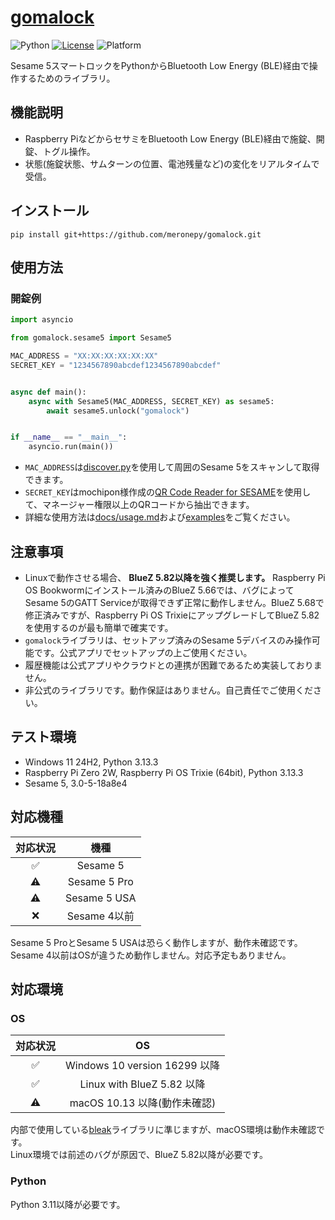 # [gomalock](https://github.com/meronepy/gomalock)

![Python](https://img.shields.io/badge/python-3.11-5da1d8)
[![License](https://img.shields.io/badge/license-MIT-5da1d8)](LICENSE)
![Platform](https://img.shields.io/badge/platform-Linux%20%2F%20Windows%20%2F%20macOS-ffb8d2)

Sesame 5スマートロックをPythonからBluetooth Low Energy (BLE)経由で操作するためのライブラリ。

## 機能説明

- Raspberry PiなどからセサミをBluetooth Low Energy (BLE)経由で施錠、開錠、トグル操作。
- 状態(施錠状態、サムターンの位置、電池残量など)の変化をリアルタイムで受信。

## インストール

```console
pip install git+https://github.com/meronepy/gomalock.git
```

## 使用方法

### 開錠例

```python
import asyncio

from gomalock.sesame5 import Sesame5

MAC_ADDRESS = "XX:XX:XX:XX:XX:XX"
SECRET_KEY = "1234567890abcdef1234567890abcdef"


async def main():
    async with Sesame5(MAC_ADDRESS, SECRET_KEY) as sesame5:
        await sesame5.unlock("gomalock")


if __name__ == "__main__":
    asyncio.run(main())
```

- `MAC_ADDRESS`は[discover.py](examples/discover.py)を使用して周囲のSesame 5をスキャンして取得できます。
- `SECRET_KEY`はmochipon様作成の[QR Code Reader for SESAME](https://sesame-qr-reader.vercel.app/)を使用して、マネージャー権限以上のQRコードから抽出できます。
- 詳細な使用方法は[docs/usage.md](docs/usage.md)および[examples](examples)をご覧ください。

## 注意事項

- Linuxで動作させる場合、 **BlueZ 5.82以降を強く推奨します。** Raspberry Pi OS Bookwormにインストール済みのBlueZ 5.66では、バグによってSesame 5のGATT Serviceが取得できず正常に動作しません。BlueZ 5.68で修正済みですが、Raspberry Pi OS TrixieにアップグレードしてBlueZ 5.82を使用するのが最も簡単で確実です。
- `gomalock`ライブラリは、セットアップ済みのSesame 5デバイスのみ操作可能です。公式アプリでセットアップの上ご使用ください。
- 履歴機能は公式アプリやクラウドとの連携が困難であるため実装しておりません。
- 非公式のライブラリです。動作保証はありません。自己責任でご使用ください。

## テスト環境

- Windows 11 24H2, Python 3.13.3
- Raspberry Pi Zero 2W, Raspberry Pi OS Trixie (64bit), Python 3.13.3
- Sesame 5, 3.0-5-18a8e4

## 対応機種

|対応状況|機種|
|:-:|:-:|
|✅|Sesame 5|
|⚠️|Sesame 5 Pro|
|⚠️|Sesame 5 USA|
|❌|Sesame 4以前|

Sesame 5 ProとSesame 5 USAは恐らく動作しますが、動作未確認です。  
Sesame 4以前はOSが違うため動作しません。対応予定もありません。

## 対応環境

### OS

|対応状況|OS|
|:-:|:-:|
|✅|Windows 10 version 16299 以降|
|✅|Linux with BlueZ 5.82 以降|
|⚠️|macOS 10.13 以降(動作未確認)|

内部で使用している[bleak](https://github.com/hbldh/bleak)ライブラリに準じますが、macOS環境は動作未確認です。  
Linux環境では前述のバグが原因で、BlueZ 5.82以降が必要です。

### Python

Python 3.11以降が必要です。

